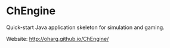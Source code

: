 # ChEngine
Quick-start Java application skeleton for simulation and gaming.

Website: http://oharg.github.io/ChEngine/
